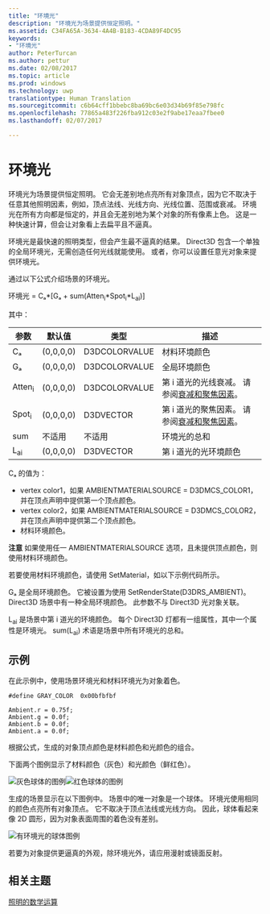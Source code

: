 ```yaml
---
title: "环境光"
description: "环境光为场景提供恒定照明。"
ms.assetid: C34FA65A-3634-4A4B-B183-4CDA89F4DC95
keywords:
- "环境光"
author: PeterTurcan
ms.author: pettur
ms.date: 02/08/2017
ms.topic: article
ms.prod: windows
ms.technology: uwp
translationtype: Human Translation
ms.sourcegitcommit: c6b64cff1bbebc8ba69bc6e03d34b69f85e798fc
ms.openlocfilehash: 77865a483f226fba912c03e2f9abe17eaa7fbee0
ms.lasthandoff: 02/07/2017

---
```


# <a name="ambient-lighting"></a>环境光


环境光为场景提供恒定照明。 它会无差别地点亮所有对象顶点，因为它不取决于任意其他照明因素，例如，顶点法线、光线方向、光线位置、范围或衰减。 环境光在所有方向都是恒定的，并且会无差别地为某个对象的所有像素上色。 这是一种快速计算，但会让对象看上去扁平且不逼真。

环境光是最快速的照明类型，但会产生最不逼真的结果。 Direct3D 包含一个单独的全局环境光，无需创造任何光线就能使用。 或者，你可以设置任意光对象来提供环境光。

通过以下公式介绍场景的环境光。

环境光 = Cₐ\*\[Gₐ + sum(Atten<sub>i</sub>\*Spot<sub>i</sub>\*L<sub>ai</sub>)\]

其中：

| 参数         | 默认值 | 类型          | 描述                                                                                                       |
|-------------------|---------------|---------------|-------------------------------------------------------------------------------------------------------------------|
| Cₐ                | (0,0,0,0)     | D3DCOLORVALUE | 材料环境颜色                                                                                            |
| Gₐ                | (0,0,0,0)     | D3DCOLORVALUE | 全局环境颜色                                                                                              |
| Atten<sub>i</sub> | (0,0,0,0)     | D3DCOLORVALUE | 第 i 道光的光线衰减。 请参阅[衰减和聚焦因素](attenuation-and-spotlight-factor.md)。 |
| Spot<sub>i</sub>  | (0,0,0,0)     | D3DVECTOR     | 第 i 道光的聚焦因素。 请参阅[衰减和聚焦因素](attenuation-and-spotlight-factor.md)。  |
| sum               | 不适用           | 不适用           | 环境光的总和                                                                                          |
| L<sub>ai</sub>    | (0,0,0,0)     | D3DVECTOR     | 第 i 道光的光环境颜色                                                                              |

 

Cₐ 的值为：

-   vertex color1，如果 AMBIENTMATERIALSOURCE = D3DMCS\_COLOR1，并在顶点声明中提供第一个顶点颜色。
-   vertex color2，如果 AMBIENTMATERIALSOURCE = D3DMCS\_COLOR2，并在顶点声明中提供第二个顶点颜色。
-   材料环境颜色。

**注意**   如果使用任一 AMBIENTMATERIALSOURCE 选项，且未提供顶点颜色，则使用材料环境颜色。

 

若要使用材料环境颜色，请使用 SetMaterial，如以下示例代码所示。

Gₐ 是全局环境颜色。 它被设置为使用 SetRenderState(D3DRS\_AMBIENT)。 Direct3D 场景中有一种全局环境颜色。 此参数不与 Direct3D 光对象关联。

L<sub>ai</sub> 是场景中第 i 道光的环境颜色。 每个 Direct3D 灯都有一组属性，其中一个属性是环境光。 sum(L<sub>ai</sub>) 术语是场景中所有环境光的总和。

## <a name="span-idexamplespanspan-idexamplespanspan-idexamplespanexample"></a><span id="Example"></span><span id="example"></span><span id="EXAMPLE"></span>示例


在此示例中，使用场景环境光和材料环境光为对象着色。

```
#define GRAY_COLOR  0x00bfbfbf

Ambient.r = 0.75f;
Ambient.g = 0.0f;
Ambient.b = 0.0f;
Ambient.a = 0.0f;
```

根据公式，生成的对象顶点颜色是材料颜色和光颜色的组合。

下面两个图例显示了材料颜色（灰色）和光颜色（鲜红色）。

![灰色球体的图例](images/amb1.jpg)![红色球体的图例](images/lightred.jpg)

生成的场景显示在以下图例中。 场景中的唯一对象是一个球体。 环境光使用相同的颜色点亮所有对象顶点。 它不取决于顶点法线或光线方向。 因此，球体看起来像 2D 圆形，因为对象表面周围的着色没有差别。

![有环境光的球体图例](images/lighta.jpg)

若要为对象提供更逼真的外观，除环境光外，请应用漫射或镜面反射。

## <a name="span-idrelated-topicsspanrelated-topics"></a><span id="related-topics"></span>相关主题


[照明的数学运算](mathematics-of-lighting.md)

 

 





